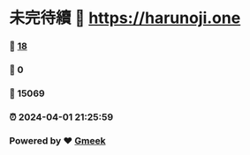 # 未完待續 :link: https://harunoji.one 
### :page_facing_up: [18](https://harunoji.one/tag.html) 
### :speech_balloon: 0 
### :hibiscus: 15069 
### :alarm_clock: 2024-04-01 21:25:59 
### Powered by :heart: [Gmeek](https://github.com/Meekdai/Gmeek)
